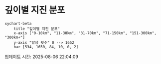# 깊이별 지진 분포

```mermaid
xychart-beta
    title "깊이별 지진 분포"
    x-axis ["0-10km", "11-30km", "31-70km", "71-150km", "151-300km", "300km+"]
    y-axis "발생 횟수" 0 --> 1652
    bar [534, 1650, 84, 10, 0, 2]
```

업데이트 시간: 2025-08-06 22:04:09

